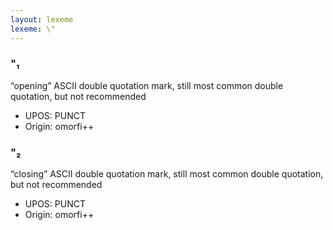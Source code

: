 ```yaml
---
layout: lexeme
lexeme: \"
---
```


###  \"₁

“opening” ASCII double quotation mark, still most common double quotation, but not recommended
* UPOS:  PUNCT
* Origin:  omorfi++


###  \"₂

“closing” ASCII double quotation mark, still most common double quotation, but not recommended
* UPOS:  PUNCT
* Origin:  omorfi++

